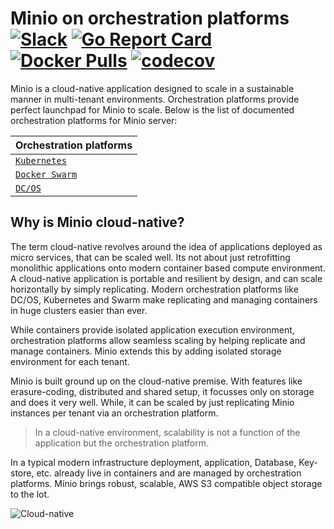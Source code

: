 # Minio on orchestration platforms [![Slack](https://slack.minio.io/slack?type=svg)](https://slack.minio.io) [![Go Report Card](https://goreportcard.com/badge/minio/minio)](https://goreportcard.com/report/minio/minio) [![Docker Pulls](https://img.shields.io/docker/pulls/minio/minio.svg?maxAge=604800)](https://hub.docker.com/r/minio/minio/) [![codecov](https://codecov.io/gh/minio/minio/branch/master/graph/badge.svg)](https://codecov.io/gh/minio/minio)

Minio is a cloud-native application designed to scale in a sustainable manner in multi-tenant environments. Orchestration platforms provide perfect launchpad for Minio to scale. Below is the list of documented orchestration platforms for Minio server:

| Orchestration platforms|
|:---|
| [`Kubernetes`](https://raw.githubusercontent.com/minio/minio/master/docs/orchestration/kubernetes/README.md) |
| [`Docker Swarm`](https://raw.githubusercontent.com/minio/minio/master/docs/orchestration/docker-swarm/README.md) |
| [`DC/OS`](https://raw.githubusercontent.com/minio/minio/master/docs/orchestration/dcos/README.md) |

## Why is Minio cloud-native?
The term cloud-native revolves around the idea of applications deployed as micro services, that can be scaled well. Its not about just retrofitting monolithic applications onto modern container based compute environment. A cloud-native application is portable and resilient by design, and can scale horizontally by simply replicating. Modern orchestration platforms like DC/OS, Kubernetes and Swarm make replicating and managing containers in huge clusters easier than ever.

While containers provide isolated application execution environment, orchestration platforms allow seamless scaling by helping replicate and manage containers. Minio extends this by adding isolated storage environment for each tenant.

Minio is built ground up on the cloud-native premise. With features like erasure-coding, distributed and shared setup, it focusses only on storage and does it very well. While, it can be scaled by just replicating Minio instances per tenant via an orchestration platform.  

> In a cloud-native environment, scalability is not a function of the application but the orchestration platform.

In a typical modern infrastructure deployment, application, Database, Key-store, etc. already live in containers and are managed by orchestration platforms. Minio brings robust, scalable, AWS S3 compatible object storage to the lot.

![Cloud-native](https://raw.githubusercontent.com/NitishT/minio/master/docs/screenshots/Minio_Cloud_Native_Arch.png?raw=true)
